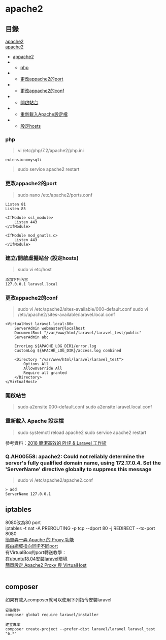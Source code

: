 # apache2

## 目錄
[apache2](#apache2)<br>
[apache2](#apache2)<br>

* [appache2](#appache2)<br>
* * [php](#php)<br>
* * [更改appache2的port](#更改appache2的port)<br>
* * [更改appache2的conf](#更改appache2的conf)<br>
* * [開啟站台](#開啟站台)<br>
* * [重新載入Apache設定檔](#重新載入Apache設定檔)<br>
* * [設定hosts](#設定hosts)<br>

### php
> vi /etc/php/7.2/apache2/php.ini
~~~
extension=mysqli
~~~
> sudo service apache2 restart

### 更改appache2的port
> sudo nano /etc/apache2/ports.conf
~~~
Listen 81
Listen 85

<IfModule ssl_module>
	Listen 443
</IfModule>

<IfModule mod_gnutls.c>
	Listen 443
</IfModule>
~~~

### 建立/開啟虛擬站台 (設定hosts)
> sudo vi etc/host
~~~
添加下列內容
127.0.0.1 laravel.local
~~~
### 更改appache2的conf
> sudo vi /etc/apache2/sites-available/000-default.conf 
> sudo vi /etc/apache2/sites-available/laravel.local.conf
~~~
<VirtualHost laravel.local:80>
    ServerAdmin webmaster@localhost
    DocumentRoot "/var/www/html/laravel/laravel_test/public"
    ServerAdmin abc

    ErrorLog ${APACHE_LOG_DIR}/error.log
    CustomLog ${APACHE_LOG_DIR}/access.log combined

    <Directory "/var/www/html/laravel/laravel_test">
        Options All
        AllowOverride All
        Require all granted
    </Directory>
</VirtualHost>
~~~
### 開啟站台
> sudo a2ensite 000-default.conf 
> sudo a2ensite laravel.local.conf
### 重新載入 Apache 設定檔
> sudo systemctl reload apache2
> sudo service apache2 restart

參考資料：[2018 簡潔高效的 PHP & Laravel 工作術](https://medium.com/@shengyou/2018ironman-eos-for-php-developer-day13-124a0903e937)

### Q.AH00558: apache2: Could not reliably determine the server's fully qualified domain name, using 172.17.0.4. Set the 'ServerName' directive globally to suppress this message
> sudo vi /etc/apache2/apache2.conf
~~~
> add
ServerName 127.0.0.1
~~~

## iptables
8080改為80 port<br>
iptables -t nat -A PREROUTING -p tcp --dport 80 -j REDIRECT --to-port 8080<br>
<a href="https://blog.roga.tw/2006/10/325">簡單弄一弄 Apache 的 Proxy 功能</a><br>
<a href="https://ithelp.ithome.com.tw/questions/10142841">經由網域指向同IP不同port</a><br>
有VirtualBox的port轉送教學：<br>
<a href="https://ithelp.ithome.com.tw/articles/10210574">在ubuntu18.04安裝laravel環境</a><br>
<a href="https://k2r2bai.com/2015/11/04/linux/ubuntu/apache2-proxy/">簡單設定 Apache2 Proxy 與 VirtualHost</a><br>
<a href=""></a><br>

## composer
如果有載入composer就可以使用下列指令安裝laravel
~~~
安裝套件
composer global require laravel/installer

建立專案
composer create-project --prefer-dist laravel/laravel laravel_test "6.*"
~~~
